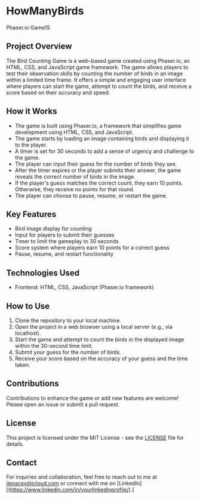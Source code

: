 # HowManyBirds
Phaser.io Game15

## Project Overview
The Bird Counting Game is a web-based game created using Phaser.io, an HTML, CSS, and JavaScript game framework. The game allows players to test their observation skills by counting the number of birds in an image within a limited time frame. It offers a simple and engaging user interface where players can start the game, attempt to count the birds, and receive a score based on their accuracy and speed.

## How it Works
- The game is built using Phaser.io, a framework that simplifies game development using HTML, CSS, and JavaScript.
- The game starts by loading an image containing birds and displaying it to the player.
- A timer is set for 30 seconds to add a sense of urgency and challenge to the game.
- The player can input their guess for the number of birds they see.
- After the timer expires or the player submits their answer, the game reveals the correct number of birds in the image.
- If the player's guess matches the correct count, they earn 10 points. Otherwise, they receive no points for that round.
- The player can choose to pause, resume, or restart the game.
  
## Key Features
- Bird image display for counting
- Input for players to submit their guesses
- Timer to limit the gameplay to 30 seconds
- Score system where players earn 10 points for a correct guess
- Pause, resume, and restart functionality

## Technologies Used
- Frontend: HTML, CSS, JavaScript (Phaser.io framework)

## How to Use
1. Clone the repository to your local machine.
2. Open the project in a web browser using a local server (e.g., via localhost).
3. Start the game and attempt to count the birds in the displayed image within the 30-second time limit.
4. Submit your guess for the number of birds.
5. Receive your score based on the accuracy of your guess and the time taken.

## Contributions
Contributions to enhance the game or add new features are welcome! Please open an issue or submit a pull request.

## License
This project is licensed under the MIT License - see the [LICENSE](LICENSE) file for details.

## Contact
For inquiries and collaboration, feel free to reach out to me at [ilenacev@icloud.com](mailto:email@example.com) or connect with me on [LinkedIn][(https://www.linkedin.com/in/yourlinkedinprofile/).]
